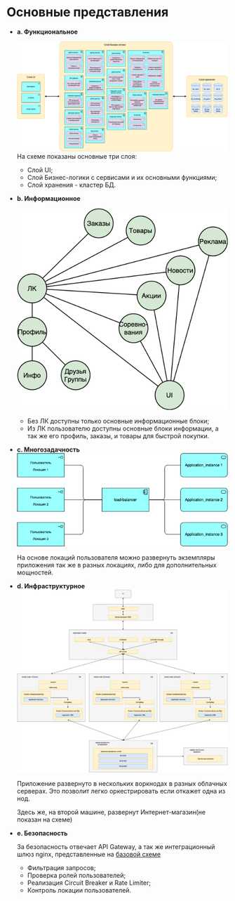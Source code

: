# Основные представления
* __a. Функциональное__

  ![14a_function_view.png](img/14a_function_view.png)
  На схеме показаны основные три слоя:
  - Слой UI;
  - Слой Бизнес-логики с сервисами и их основными функциями;
  - Слой хранения - кластер БД.


* __b. Информационное__ 

  ![14b_information_view.png](img/14b_information_view.png)

  - Без ЛК доступны только основные информационные блоки;
  - Из ЛК пользователю доступны основные блоки информации, а так же его профиль, заказы, и товары для быстрой покупки.


* __c. Многозадачность__
  ![14c_concurrency_view.png](img/14c_concurrency_view.png)

  На основе локаций пользователя можно развернуть экземпляры приложения так же в разных локациях, либо для дополнительных мощностей.


* __d. Инфраструктурное__
  ![14d_infra_view.png](img/14d_infra_view.png)

  Приложение развернуто в нескольких воркнодах в разных облачных серверах. Это позволит легко оркестрировать если откажет одна из нод.
  
  Здесь же, на второй машине, развернут Интернет-магазин(не показан на схеме)


* __e. Безопасность__

  За безопасность отвечает API Gateway, а так же интеграционный шлюз nginx, представленные на [базовой схеме](./13_Базовая%20архитектура.md "Базовая архитектура")
  * Фильтрация запросов;
  * Проверка ролей пользователей;
  * Реализация Circuit Breaker и Rate Limiter;
  * Контроль локации пользователей.
